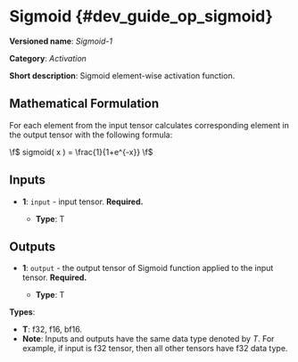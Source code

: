 # Sigmoid {#dev_guide_op_sigmoid}

**Versioned name**: *Sigmoid-1*

**Category**: *Activation*

**Short description**: Sigmoid element-wise activation function.

## Mathematical Formulation

For each element from the input tensor calculates corresponding element in the
output tensor with the following formula:

  \f$ sigmoid( x ) = \frac{1}{1+e^{-x}} \f$

## Inputs

* **1**: ``input`` - input tensor. **Required.**

  * **Type**: T

## Outputs

* **1**: ``output`` - the output tensor of Sigmoid function applied to the input
  tensor. **Required.**

  * **Type**: T

**Types**:

* **T**: f32, f16, bf16.
* **Note**: Inputs and outputs have the same data type denoted by *T*. For
  example, if input is f32 tensor, then all other tensors have f32 data type.

